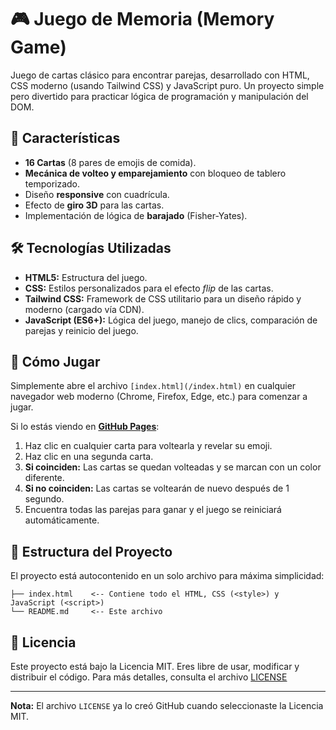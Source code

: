 # 🎮 Juego de Memoria (Memory Game)

Juego de cartas clásico para encontrar parejas, desarrollado con HTML, CSS moderno (usando Tailwind CSS) y JavaScript puro. Un proyecto simple pero divertido para practicar lógica de programación y manipulación del DOM.

## 🌟 Características

  * **16 Cartas** (8 pares de emojis de comida).
  * **Mecánica de volteo y emparejamiento** con bloqueo de tablero temporizado.
  * Diseño **responsive** con cuadrícula.
  * Efecto de **giro 3D** para las cartas.
  * Implementación de lógica de **barajado** (Fisher-Yates).

## 🛠️ Tecnologías Utilizadas

  * **HTML5:** Estructura del juego.
  * **CSS:** Estilos personalizados para el efecto *flip* de las cartas.
  * **Tailwind CSS:** Framework de CSS utilitario para un diseño rápido y moderno (cargado vía CDN).
  * **JavaScript (ES6+):** Lógica del juego, manejo de clics, comparación de parejas y reinicio del juego.

## 🚀 Cómo Jugar

Simplemente abre el archivo `[index.html](/index.html)` en cualquier navegador web moderno (Chrome, Firefox, Edge, etc.) para comenzar a jugar.

Si lo estás viendo en **[GitHub Pages](https://github.elbuho89.org/juego-memoria-html)**:

1.  Haz clic en cualquier carta para voltearla y revelar su emoji.
2.  Haz clic en una segunda carta.
3.  **Si coinciden:** Las cartas se quedan volteadas y se marcan con un color diferente.
4.  **Si no coinciden:** Las cartas se voltearán de nuevo después de 1 segundo.
5.  Encuentra todas las parejas para ganar y el juego se reiniciará automáticamente.

## 📁 Estructura del Proyecto

El proyecto está autocontenido en un solo archivo para máxima simplicidad:

```
├── index.html    <-- Contiene todo el HTML, CSS (<style>) y JavaScript (<script>)
└── README.md     <-- Este archivo
```

## 📜 Licencia

Este proyecto está bajo la Licencia MIT. Eres libre de usar, modificar y distribuir el código. Para más detalles, consulta el archivo [LICENSE](/LICENSE) 

-----

**Nota:** El archivo `LICENSE` ya lo creó GitHub cuando seleccionaste la Licencia MIT.
